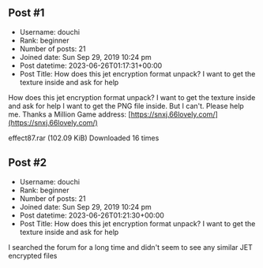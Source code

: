 ## Post #1
- Username: douchi
- Rank: beginner
- Number of posts: 21
- Joined date: Sun Sep 29, 2019 10:24 pm
- Post datetime: 2023-06-26T01:17:31+00:00
- Post Title: How does this jet encryption format unpack? I want to get the texture inside and ask for help

How does this jet encryption format unpack? I want to get the texture inside and ask for help
I want to get the PNG file inside. But I can't. Please help me. Thanks a Million
Game address:
[https://snxj.66lovely.com/](https://snxj.66lovely.com/)


 effect87.rar
(102.09 KiB) Downloaded 16 times
## Post #2
- Username: douchi
- Rank: beginner
- Number of posts: 21
- Joined date: Sun Sep 29, 2019 10:24 pm
- Post datetime: 2023-06-26T01:21:30+00:00
- Post Title: How does this jet encryption format unpack? I want to get the texture inside and ask for help

I searched the forum for a long time and didn't seem to see any similar JET encrypted files
